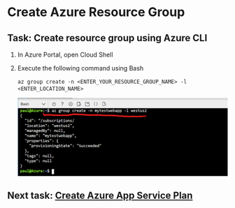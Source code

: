 # Create Azure Resource Group

## Task: Create resource group using Azure CLI

1. In Azure Portal, open Cloud Shell

1. Execute the following command using Bash

    ```
    az group create -n <ENTER_YOUR_RESOURCE_GROUP_NAME> -l <ENTER_LOCATION_NAME>
    ```

    ![](img/01.png)

## Next task: [Create Azure App Service Plan](../azure-app-service/create-azure-app-service-plan.md)